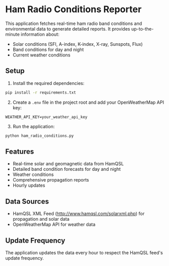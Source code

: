 # Ham Radio Conditions Reporter

This application fetches real-time ham radio band conditions and environmental data to generate detailed reports. It provides up-to-the-minute information about:

- Solar conditions (SFI, A-index, K-index, X-ray, Sunspots, Flux)
- Band conditions for day and night
- Current weather conditions

## Setup

1. Install the required dependencies:
```bash
pip install -r requirements.txt
```

2. Create a `.env` file in the project root and add your OpenWeatherMap API key:
```
WEATHER_API_KEY=your_weather_api_key
```

3. Run the application:
```bash
python ham_radio_conditions.py
```

## Features

- Real-time solar and geomagnetic data from HamQSL
- Detailed band condition forecasts for day and night
- Weather conditions
- Comprehensive propagation reports
- Hourly updates

## Data Sources

- HamQSL XML Feed (http://www.hamqsl.com/solarxml.php) for propagation and solar data
- OpenWeatherMap API for weather data

## Update Frequency

The application updates the data every hour to respect the HamQSL feed's update frequency. 